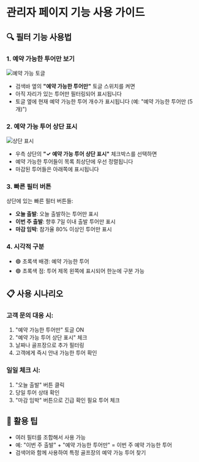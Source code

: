 # 관리자 페이지 기능 사용 가이드

## 🔍 필터 기능 사용법

### 1. 예약 가능한 투어만 보기
![예약 가능 토글](toggle-screenshot.png)
- 검색바 옆의 **"예약 가능한 투어만"** 토글 스위치를 켜면
- 아직 자리가 있는 투어만 필터링되어 표시됩니다
- 토글 옆에 현재 예약 가능한 투어 개수가 표시됩니다 (예: "예약 가능한 투어만 (5개)")

### 2. 예약 가능 투어 상단 표시
![상단 표시](priority-screenshot.png)
- 우측 상단의 **"✓ 예약 가능 투어 상단 표시"** 체크박스를 선택하면
- 예약 가능한 투어들이 목록 최상단에 우선 정렬됩니다
- 마감된 투어들은 아래쪽에 표시됩니다

### 3. 빠른 필터 버튼
상단에 있는 빠른 필터 버튼들:
- **오늘 출발**: 오늘 출발하는 투어만 표시
- **이번 주 출발**: 향후 7일 이내 출발 투어만 표시
- **마감 임박**: 참가율 80% 이상인 투어만 표시

### 4. 시각적 구분
- 🟢 초록색 배경: 예약 가능한 투어
- 🟢 초록색 점: 투어 제목 왼쪽에 표시되어 한눈에 구분 가능

## 📋 사용 시나리오

### 고객 문의 대응 시:
1. "예약 가능한 투어만" 토글 ON
2. "예약 가능 투어 상단 표시" 체크
3. 날짜나 골프장으로 추가 필터링
4. 고객에게 즉시 안내 가능한 투어 확인

### 일일 체크 시:
1. "오늘 출발" 버튼 클릭
2. 당일 투어 상태 확인
3. "마감 임박" 버튼으로 긴급 확인 필요 투어 체크

## 🎯 활용 팁
- 여러 필터를 조합해서 사용 가능
- 예: "이번 주 출발" + "예약 가능한 투어만" = 이번 주 예약 가능한 투어
- 검색어와 함께 사용하여 특정 골프장의 예약 가능 투어 찾기
